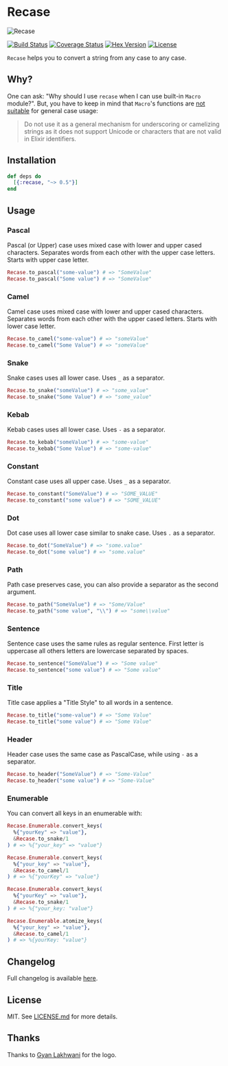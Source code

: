 # Recase

![Recase](https://raw.githubusercontent.com/sobolevn/recase/master/media/logo.png)

[![Build Status](https://travis-ci.org/sobolevn/recase.svg?branch=master)](https://travis-ci.org/sobolevn/recase) [![Coverage Status](https://coveralls.io/repos/github/sobolevn/recase/badge.svg?branch=master)](https://coveralls.io/github/sobolevn/recase?branch=master) [![Hex Version](https://img.shields.io/hexpm/v/recase.svg)](https://hex.pm/packages/recase) [![License](http://img.shields.io/badge/license-MIT-brightgreen.svg)](http://opensource.org/licenses/MIT)

`Recase` helps you to convert a string from any case to any case.

## Why?

One can ask: "Why should I use `recase` when I can use built-in `Macro` module?". But, you have to keep in mind that `Macro`'s functions are [not suitable](https://github.com/elixir-lang/elixir/blob/4aa81645b0588b56fb61cd154dcaee354732aa5c/lib/elixir/lib/macro.ex#L1265) for general case usage:

> Do not use it as a general mechanism for underscoring or camelizing strings as it does not support Unicode or characters that are not valid in Elixir identifiers.

## Installation

```elixir
def deps do
  [{:recase, "~> 0.5"}]
end
```

## Usage

### Pascal

Pascal (or Upper) case uses mixed case with lower and upper cased characters. Separates words from each other with the upper case letters. Starts with upper case letter.

```elixir
Recase.to_pascal("some-value") # => "SomeValue"
Recase.to_pascal("Some value") # => "SomeValue"
```

### Camel

Camel case uses mixed case with lower and upper cased characters. Separates words from each other with the upper cased letters. Starts with lower case letter.

```elixir
Recase.to_camel("some-value") # => "someValue"
Recase.to_camel("Some Value") # => "someValue"
```

### Snake

Snake cases uses all lower case. Uses `_` as a separator.

```elixir
Recase.to_snake("someValue") # => "some_value"
Recase.to_snake("Some Value") # => "some_value"
```

### Kebab

Kebab cases uses all lower case. Uses `-` as a separator.

```elixir
Recase.to_kebab("someValue") # => "some-value"
Recase.to_kebab("Some Value") # => "some-value"
```

### Constant

Constant case uses all upper case. Uses `_` as a separator.

```elixir
Recase.to_constant("SomeValue") # => "SOME_VALUE"
Recase.to_constant("some value") # => "SOME_VALUE"
```

### Dot

Dot case uses all lower case similar to snake case. Uses `.` as a separator.

```elixir
Recase.to_dot("SomeValue") # => "some.value"
Recase.to_dot("some value") # => "some.value"
```

### Path

Path case preserves case, you can also provide a separator as the second argument.

```elixir
Recase.to_path("SomeValue") # => "Some/Value"
Recase.to_path("some value", "\\") # => "some\\value"
```

### Sentence

Sentence case uses the same rules as regular sentence.
First letter is uppercase all others letters are lowercase separated by spaces.

```elixir
Recase.to_sentence("SomeValue") # => "Some value"
Recase.to_sentence("some value") # => "Some value"
```

### Title

Title case applies a "Title Style" to all words in a sentence.

```elixir
Recase.to_title("some-value") # => "Some Value"
Recase.to_title("some value") # => "Some Value"
```

### Header

Header case uses the same case as PascalCase, while using `-` as a separator.

```elixir
Recase.to_header("SomeValue") # => "Some-Value"
Recase.to_header("some value") # => "Some-Value"
```

### Enumerable

You can convert all keys in an enumerable with:

```elixir
Recase.Enumerable.convert_keys(
  %{"yourKey" => "value"},
  &Recase.to_snake/1
) # => %{"your_key" => "value"}

Recase.Enumerable.convert_keys(
  %{"your_key" => "value"},
  &Recase.to_camel/1
) # => %{"yourKey" => "value"}

Recase.Enumerable.convert_keys(
  %{"yourKey" => "value"},
  &Recase.to_snake/1
) # => %{"your_key: "value"}

Recase.Enumerable.atomize_keys(
  %{"your_key" => "value"},
  &Recase.to_camel/1
) # => %{yourKey: "value"}
```

## Changelog

Full changelog is available [here](https://github.com/sobolevn/recase/blob/master/CHANGELOG.md).

## License

MIT. See [LICENSE.md](https://github.com/sobolevn/recase/blob/master/LICENSE.md) for more details.

## Thanks

Thanks to [Gyan Lakhwani](https://github.com/gyanl) for the logo.

